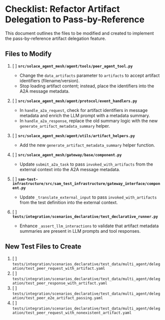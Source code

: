 # Checklist: Refactor Artifact Delegation to Pass-by-Reference

This document outlines the files to be modified and created to implement the pass-by-reference artifact delegation feature.

## Files to Modify

1. [ ] **`src/solace_agent_mesh/agent/tools/peer_agent_tool.py`**
    -   Change the `data_artifacts` parameter to `artifacts` to accept artifact identifiers (filename/version).
    -   Stop loading artifact content; instead, place the identifiers into the A2A message metadata.

2. [ ] **`src/solace_agent_mesh/agent/protocol/event_handlers.py`**
    -   In `handle_a2a_request`, check for artifact identifiers in message metadata and enrich the LLM prompt with a metadata summary.
    -   In `handle_a2a_response`, replace the old summary logic with the new `generate_artifact_metadata_summary` helper.

3. [ ] **`src/solace_agent_mesh/agent/utils/artifact_helpers.py`**
    -   Add the new `generate_artifact_metadata_summary` helper function.

4. [ ] **`src/solace_agent_mesh/gateway/base/component.py`**
    -   Update `submit_a2a_task` to pass `invoked_with_artifacts` from the external context into the A2A message metadata.

5. [ ] **`sam-test-infrastructure/src/sam_test_infrastructure/gateway_interface/component.py`**
    -   Update `_translate_external_input` to pass `invoked_with_artifacts` from the test definition into the external context.

6. [ ] **`tests/integration/scenarios_declarative/test_declarative_runner.py`**
    -   Enhance `_assert_llm_interactions` to validate that artifact metadata summaries are present in LLM prompts and tool responses.

## New Test Files to Create

1. [ ] `tests/integration/scenarios_declarative/test_data/multi_agent/delegation/test_peer_request_with_artifact.yaml`
2. [ ] `tests/integration/scenarios_declarative/test_data/multi_agent/delegation/test_peer_response_with_artifact.yaml`
3. [ ] `tests/integration/scenarios_declarative/test_data/multi_agent/delegation/test_peer_e2e_artifact_passing.yaml`
4. [ ] `tests/integration/scenarios_declarative/test_data/multi_agent/delegation/test_peer_request_with_nonexistent_artifact.yaml`
